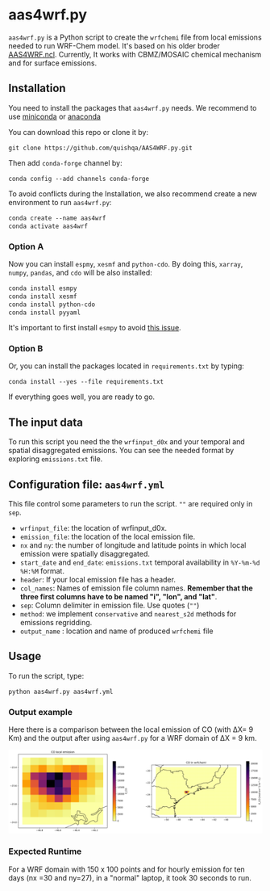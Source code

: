 # aas4wrf.py

`aas4wrf.py` is a Python script to create the `wrfchemi` file from local emissions needed to run WRF-Chem model. It's based on his older broder [AAS4WRF.ncl](https://github.com/alvv1986/AAS4WRF).
Currently, It works with CBMZ/MOSAIC chemical mechanism and for surface emissions.

## Installation

You need to install the packages that `aas4wrf.py` needs. We recommend to use
[miniconda](https://docs.conda.io/en/latest/miniconda.html) or
[anaconda](https://docs.anaconda.com/anaconda/install/)

You can download this repo or clone it by:

```
git clone https://github.com/quishqa/AAS4WRF.py.git
```

Then add `conda-forge` channel by:

```
conda config --add channels conda-forge
```

To avoid conflicts during the Installation, we also recommend create a new environment to run `aas4wrf.py`:

```
conda create --name aas4wrf
conda activate aas4wrf
```


### Option A

Now you can install `espmy`, `xesmf` and `python-cdo`. By doing this, `xarray`,
`numpy`,  `pandas`, and `cdo` will be also installed:

```
conda install esmpy
conda install xesmf
conda install python-cdo
conda install pyyaml
```

It's important to first install `esmpy` to avoid [this issue](https://github.com/JiaweiZhuang/xESMF/issues/47#issuecomment-593322288).


### Option B
Or, you can install the packages located in `requirements.txt` by typing:

```
conda install --yes --file requirements.txt
```

If everything goes well, you are ready to go.

## The input data
To run this script you need the the `wrfinput_d0x` and your temporal and spatial disaggregated emissions. You can see the needed format by exploring `emissions.txt` file.

## Configuration file: `aas4wrf.yml`
This file control some parameters to run the script. `""` are required only in `sep`.
* `wrfinput_file`: the location of wrfinput_d0x.
* `emission_file`: the location of the local emission file.
* `nx` and `ny`: the number of longitude and latitude points in which local emission were spatially disaggregated.
* `start_date` and `end_date`: `emissions.txt` temporal availability in `%Y-%m-%d %H:%M` format.
* `header`: If your local emission file has a header.
* `col_names`: Names of emission file column names. **Remember that the three
first columns have to be named "i", "lon", and "lat"**.
* `sep`: Column delimiter in emission file. Use quotes (`""`)
* `method`: we implement `conservative` and `nearest_s2d` methods for emissions regridding.
* `output_name` : location and name of produced `wrfchemi` file

## Usage

To run the script, type:
```
python aas4wrf.py aas4wrf.yml
```

### Output example
Here there is a comparison between the local emission of CO (with &Delta;X= 9 Km) and the
output after using `aas4wrf.py` for a WRF domain of &Delta;X = 9 km.

![Alt text](./aas4wrf_example.svg)

### Expected Runtime

For a WRF domain with 150 x 100 points and for hourly emission for ten days (nx =30 and ny=27), in a "normal" laptop, it took 30 seconds to run.
